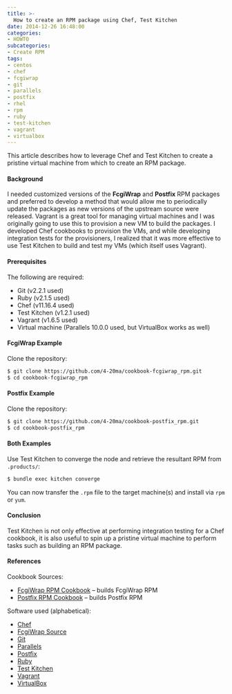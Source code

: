 ```yaml
---
title: >-
  How to create an RPM package using Chef, Test Kitchen
date: 2014-12-26 16:48:00
categories:
- HOWTO
subcategories:
- Create RPM
tags:
- centos
- chef
- fcgiwrap
- git
- parallels
- postfix
- rhel
- rpm
- ruby
- test-kitchen
- vagrant
- virtualbox
---
```


This article describes how to leverage Chef and Test Kitchen to create a pristine virtual machine from which to create an RPM package.

#### Background

I needed customized versions of the **FcgiWrap** and **Postfix** RPM packages and preferred to develop a method that would allow me to periodically update the packages as new versions of the upstream source were released. Vagrant is a great tool for managing virtual machines and I was originally going to use this to provision a new VM to build the packages. I developed Chef cookbooks to provision the VMs, and while developing integration tests for the provisioners, I realized that it was more effective to use Test Kitchen to build and test my VMs (which itself uses Vagrant).


#### Prerequisites

The following are required:

- Git (v2.2.1 used)
- Ruby (v2.1.5 used)
- Chef (v11.16.4 used)
- Test Kitchen (v1.2.1 used)
- Vagrant (v1.6.5 used)
- Virtual machine (Parallels 10.0.0 used, but VirtualBox works as well)

#### FcgiWrap Example

Clone the repository:

```` bash
$ git clone https://github.com/4-20ma/cookbook-fcgiwrap_rpm.git
$ cd cookbook-fcgiwrap_rpm
````

#### Postfix Example

Clone the repository:

```` bash
$ git clone https://github.com/4-20ma/cookbook-postfix_rpm.git
$ cd cookbook-postfix_rpm
````

#### Both Examples

Use Test Kitchen to converge the node and retrieve the resultant RPM from `.products/`:

```` bash
$ bundle exec kitchen converge
````

You can now transfer the `.rpm` file to the target machine(s) and install via `rpm` or `yum`.

#### Conclusion

Test Kitchen is not only effective at performing integration testing for a Chef cookbook, it is also useful to spin up a pristine virtual machine to perform tasks such as building an RPM package.

####  References

Cookbook Sources:

- [FcgiWrap RPM Cookbook](https://github.com/4-20ma/cookbook-fcgiwrap_rpm.git) – builds FcgiWrap RPM
- [Postfix RPM Cookbook](https://github.com/4-20ma/cookbook-postfix_rpm.git) – builds Postfix RPM

Software used (alphabetical):

- [Chef](https://www.chef.io)
- [FcgiWrap Source](https://github.com/schnell18/fcgiwrap)
- [Git](https://git-scm.com)
- [Parallels](http://www.parallels.com)
- [Postfix](http://www.postfix.org)
- [Ruby](https://www.ruby-lang.org/en/)
- [Test Kitchen](http://kitchen.ci)
- [Vagrant](https://www.vagrantup.com)
- [VirtualBox](https://www.virtualbox.org)
